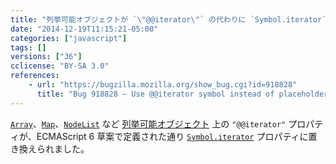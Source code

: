 ```yaml
---
title: "列挙可能オブジェクトが `\"@@iterator\"` の代わりに `Symbol.iterator` を持つようになりました"
date: "2014-12-19T11:15:21-05:00"
categories: ["javascript"]
tags: []
versions: ["36"]
cclicense: "BY-SA 3.0"
references:
    - url: "https://bugzilla.mozilla.org/show_bug.cgi?id=918828"
      title: "Bug 918828 – Use @@iterator symbol instead of placeholder string"
---
```

[`Array`](https://developer.mozilla.org/docs/Web/JavaScript/Reference/Global_Objects/Array)、[`Map`](https://developer.mozilla.org/docs/Web/JavaScript/Reference/Global_Objects/Map)、[`NodeList`](https://developer.mozilla.org/docs/Web/API/NodeList) など [列挙可能オブジェクト](https://developer.mozilla.org/docs/Web/JavaScript/Guide/The_Iterator_protocol) 上の `"@@iterator"` プロパティが、ECMAScript 6 草案で定義された通り [`Symbol.iterator`](https://developer.mozilla.org/docs/Web/JavaScript/Reference/Global_Objects/Symbol/iterator) プロパティに置き換えられました。
